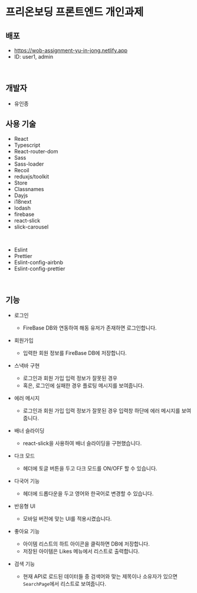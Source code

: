 # 프리온보딩 프론트엔드 개인과제
## 배포
- https://wob-assignment-yu-in-jong.netlify.app
- ID: user1, admin
<br>

## 개발자 
- 유인종

## 사용 기술
- React
- Typescript
- React-router-dom
- Sass
- Sass-loader
- Recoil
- reduxjs/toolkit
- Store
- Classnames
- Dayjs
- i18next
- lodash
- firebase
- react-slick
- slick-carousel
<br>

- Eslint
- Prettier
- Eslint-config-airbnb
- Eslint-config-prettier
<br>

## 기능
- 로그인
  - FireBase DB와 연동하여 해동 유저가 존재하면 로그인합니다.
  
- 회원가입
  - 입력한 회원 정보를 FireBase DB에 저장합니다.

- 스낵바 구현
  - 로그인과 회원 가입 입력 정보가 잘못된 경우
  - 혹은, 로그인에 실패한 경우 플로팅 메시지를 보여줍니다.

- 에러 메시지 
  - 로그인과 회원 가입 입력 정보가 잘못된 경우 입력창 하단에 에러 메시지를 보여줍니다.

- 배너 슬라이딩
  - react-slick을 사용하여 배너 슬라이딩을 구현했습니다.

- 다크 모드
  - 헤더에 토글 버튼을 두고 다크 모드를 ON/OFF 할 수 있습니다.
  
- 다국어 기능
  - 헤더에 드롭다운을 두고 영어와 한국어로 변경할 수 있습니다.
  
- 반응형 UI
  - 모바일 버전에 맞는 UI를 적용시켰습니다.
  
- 좋아요 기능
  - 아이템 리스트의 하트 아이콘을 클릭하면 DB에 저장합니다.
  - 저장된 아이템은 Likes 메뉴에서 리스트로 출력합니다.

- 검색 기능
  - 현재 API로 로드된 데이터들 중 검색어와 맞는 제목이나 소유자가 있으면 `SearchPage`에서 리스트로 보여줍니다.

<br>
